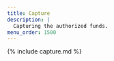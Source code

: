```yaml
---
title: Capture
description: |
  Capturing the authorized funds.
menu_order: 1500
---
```


{% include capture.md %}
